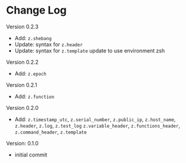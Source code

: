 # Change Log

Version 0.2.3

- Add: `z.shebang`
- Update: syntax for `z.header`
- Update: syntax for `z.template` update to use environment zsh


Version 0.2.2

- Add: `z.epoch`

Version 0.2.1

- Add: `z.function`


Version 0.2.0
- Add: `z.timestamp_utc`, `z.serial_number`, `z.public_ip`, `z.host_name`, `z.header`, `z.log`, `z.test_log` `z.variable_header`, `z.functions_header`, `z.command_header`, `z.template`


Version: 0.1.0
- initial commit


